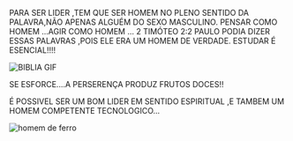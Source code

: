 PARA SER LIDER ,TEM QUE SER HOMEM NO PLENO SENTIDO DA PALAVRA,NÃO APENAS ALGUÉM DO SEXO MASCULINO.
PENSAR COMO HOMEM ...AGIR COMO HOMEM ...
2 TIMÓTEO 2:2
PAULO PODIA DIZER ESSAS PALAVRAS ,POIS ELE ERA UM HOMEM DE VERDADE.
ESTUDAR É ESENCIAL!!!!

![BIBLIA GIF](https://user-images.githubusercontent.com/96752968/152852867-9115a57b-a296-455f-93c0-5599872900d6.gif)


 SE ESFORCE....A PERSERENÇA  PRODUZ FRUTOS DOCES!!

É POSSIVEL SER UM  BOM LIDER EM SENTIDO ESPIRITUAL ,E TAMBEM  UM  HOMEM COMPETENTE TECNOLOGICO...

![homem de ferro](https://user-images.githubusercontent.com/96752968/152853177-da5a48e3-dd91-42f2-9793-6d7b72a1a241.gif)

